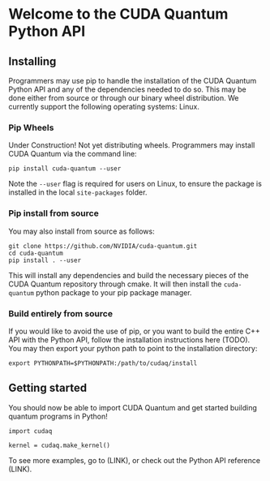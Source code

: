 # Welcome to the CUDA Quantum Python API

## Installing 
Programmers may use pip to handle the installation of the CUDA Quantum Python API 
and any of the dependencies needed to do so. This may be done either from source or
through our binary wheel distribution. We currently support the following operating 
systems: Linux.

### Pip Wheels
Under Construction! Not yet distributing wheels.
Programmers may install CUDA Quantum via the command line:
```
pip install cuda-quantum --user
```
Note the `--user` flag is required for users on Linux, to ensure the package
is installed in the local `site-packages` folder.

### Pip install from source
You may also install from source as follows:
```
git clone https://github.com/NVIDIA/cuda-quantum.git
cd cuda-quantum
pip install . --user
```
This will install any dependencies and build the necessary pieces of the CUDA Quantum 
repository through cmake. It will then install the `cuda-quantum` python package to your
pip package manager.

### Build entirely from source
If you would like to avoid the use of pip, or you want to build the entire C++ API with the
Python API, follow the installation instructions here (TODO). You may then export your python
path to point to the installation directory:
```
export PYTHONPATH=$PYTHONPATH:/path/to/cudaq/install
```

## Getting started 
You should now be able to import CUDA Quantum and get started building quantum programs in Python!
```
import cudaq 

kernel = cudaq.make_kernel()
```

To see more examples, go to (LINK), or check out the Python API reference (LINK).